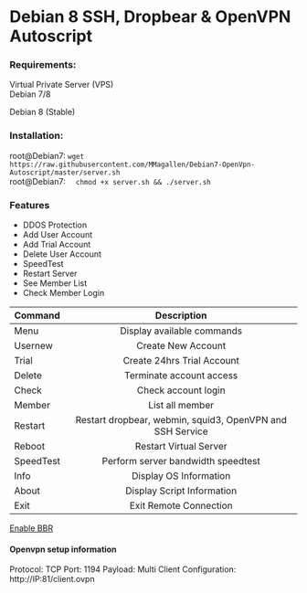 # Debian 8 SSH, Dropbear & OpenVPN Autoscript

### Requirements:
Virtual Private Server (VPS) <br>
Debian 7/8

Debian 8 (Stable)

### Installation: 
root@Debian7: ``` wget https://raw.githubusercontent.com/MMagallen/Debian7-OpenVpn-Autoscript/master/server.sh ```
<br>root@Debian7: ```  chmod +x server.sh && ./server.sh```

### Features
* DDOS Protection <br>
* Add User Account <br>
* Add Trial Account <br>
* Delete User Account <br>
* SpeedTest <br>
* Restart Server <br>
* See Member List
* Check Member Login

| Command       | Description   |
| ------------- |:-------------:|
| Menu       | Display available commands |
| Usernew    | Create New Account      |
| Trial      | Create 24hrs Trial Account      |
| Delete       | Terminate account access |
| Check         | Check account login      |
| Member       | List all member      |
| Restart       | Restart dropbear, webmin, squid3, OpenVPN and SSH Service |
| Reboot    | Restart Virtual Server      |
| SpeedTest      | Perform server bandwidth speedtest      |
| Info       | Display OS Information |
| About    | Display Script Information      |
| Exit      | Exit Remote Connection      |

[Enable BBR](https://www.linuxbabe.com/ubuntu/enable-google-tcp-bbr-ubuntu)

#### Openvpn setup information
Protocol: TCP
Port: 1194
Payload: Multi
Client Configuration: http://IP:81/client.ovpn

